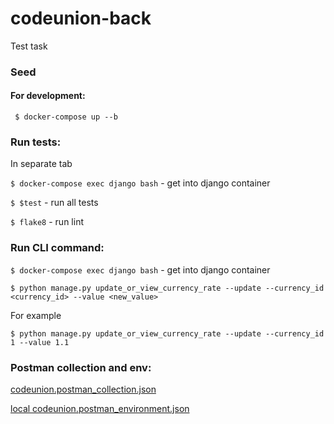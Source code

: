 # codeunion-back
Test task 

### Seed

#### For development:
``` $ docker-compose up --b```

### Run tests:
In separate tab

``` $ docker-compose exec django bash ``` - get into django container

``` $ $test ``` - run all tests

``` $ flake8 ``` - run lint

### Run CLI command:

``` $ docker-compose exec django bash ``` - get into django container

``` $ python manage.py update_or_view_currency_rate --update --currency_id <currency_id> --value <new_value> ```

For example

``` $ python manage.py update_or_view_currency_rate --update --currency_id 1 --value 1.1 ```

### Postman collection and env:

[codeunion.postman_collection.json](..%2F..%2Fcodeunion.postman_collection.json)

[local codeunion.postman_environment.json](..%2F..%2Flocal%20codeunion.postman_environment.json)